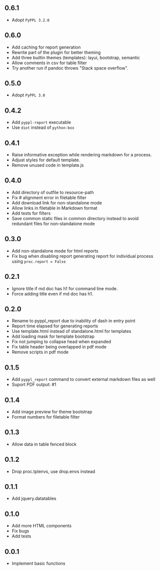 ## 0.6.1
- Adopt `PyPPL 3.2.0`

## 0.6.0
- Add caching for report generation
- Rewrite part of the plugin for better theming
- Add three builtin themes (templates): layui, bootstrap, semantic
- Allow comments in csv for table filter
- Try another run if pandoc throws "Stack space overflow".

## 0.5.0
- Adopt `PyPPL 3.0`

## 0.4.2
- Add `pyppl-report` executable
- Use `diot` instead of `python-box`

## 0.4.1
- Raise informative exception while rendering markdown for a process.
- Adjust styles for default template.
- Remove unused code in template.js

## 0.4.0
- Add directory of outfile to resource-path
- Fix # alignment error in filetable filter
- Add download link for non-standalone mode
- Allow links in filetable in Markdown format
- Add tests for filters
- Save common static files in common directory instead to avoid redundant files for non-standalone mode

## 0.3.0
- Add non-standalone mode for html reports
- Fix bug when disabling report generating report for individual process using `proc.report = False`

## 0.2.1
- Ignore title if md doc has h1 for command line mode.
- Force adding title even if md doc has h1.

## 0.2.0
- Rename to pyppl_report due to inability of dash in entry point
- Report time elapsed for generating reports
- Use template.html instead of standalone.html for templates
- Add loading mask for template bootstrap
- Fix not jumping to collapse head when expanded
- Fix table header being overlapped in pdf mode
- Remove scripts in pdf mode

## 0.1.5
- Add `pyppl_report` command to convert external markdown files as well
- Suport PDF output: #1

## 0.1.4
- Add image preview for theme bootstrap
- Format numbers for filetable filter

## 0.1.3
- Allow data in table fenced block

## 0.1.2
- Drop proc.tplenvs, use drop.envs instead

## 0.1.1
- Add jquery.datatables

## 0.1.0
- Add more HTML components
- Fix bugs
- Add tests

## 0.0.1
- Implement basic functions
